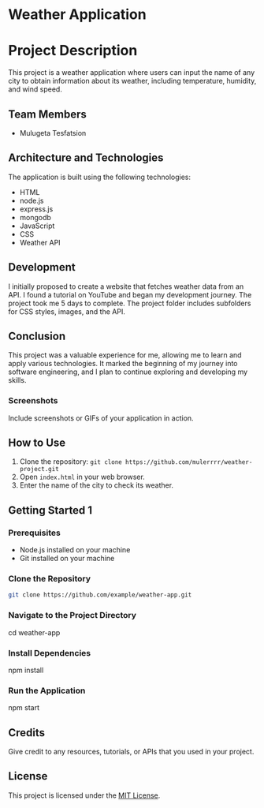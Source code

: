 
# Weather Application

# Project Description

This project is a weather application where users can input the name of any city to obtain information about its weather, including temperature, humidity, and wind speed.

## Team Members

- Mulugeta Tesfatsion

## Architecture and Technologies

The application is built using the following technologies:

- HTML
- node.js
- express.js
- mongodb
- JavaScript
- CSS
- Weather API

## Development

I initially proposed to create a website that fetches weather data from an API. I found a tutorial on YouTube and began my development journey. The project took me 5 days to complete. The project folder includes subfolders for CSS styles, images, and the API.

## Conclusion

This project was a valuable experience for me, allowing me to learn and apply various technologies. It marked the beginning of my journey into software engineering, and I plan to continue exploring and developing my skills.

### Screenshots

Include screenshots or GIFs of your application in action.

## How to Use

1. Clone the repository: `git clone https://github.com/mulerrrr/weather-project.git`
2. Open `index.html` in your web browser.
3. Enter the name of the city to check its weather.

## Getting Started 1

### Prerequisites
- Node.js installed on your machine
- Git installed on your machine

### Clone the Repository
```bash
git clone https://github.com/example/weather-app.git
```
### Navigate to the Project Directory
cd weather-app

### Install Dependencies
npm install

### Run the Application
npm start

## Credits

Give credit to any resources, tutorials, or APIs that you used in your project.

## License

This project is licensed under the [MIT License](LICENSE).

